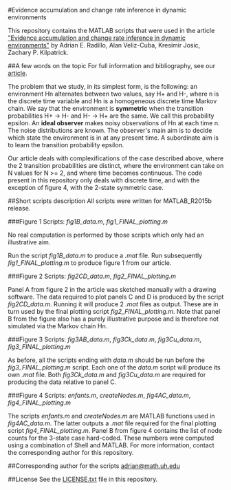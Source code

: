 #Evidence accumulation and change rate inference in dynamic environments

This repository contains the MATLAB scripts that were used in the article ["Evidence accumulation and change rate inference in dynamic environments"](https://arxiv.org/abs/1607.08318) by Adrian E. Radillo, Alan Veliz-Cuba, Kresimir Josic, Zachary P. Kilpatrick.

##A few words on the topic
For full information and bibliography, see our [article](https://arxiv.org/abs/1607.08318).

The problem that we study, in its simplest form, is the following: an environment Hn alternates between two values, say H+ and H-, where n is the discrete time variable and Hn is a homogeneous discrete time Markov chain. We say that the environment is **symmetric** when the transition probabilities H+ -> H- and H- -> H+ are the same. We call this probability epsilon. 
An **ideal observer** makes noisy observations of Hn at each time n. The noise distributions are known. The observer's main aim is to decide which state the environment is in at any present time. A subordinate aim is to learn the transition probability epsilon.  

Our article deals with complexifications of the case described above, where the 2 transition probabilities are distinct, where the environment can take on N values for N >= 2, and where time becomes continuous. The code present in this repository only deals with discrete time, and with the exception of figure 4, with the 2-state symmetric case.

##Short scripts description
All scripts were written for MATLAB_R2015b release.

###Figure 1
Scripts: *fig1B_data.m*, *fig1_FINAL_plotting.m*

No real computation is performed by those scripts which only had an illustrative aim.

Run the script *fig1B_data.m* to produce a *.mat* file. Run subsequently *fig1_FINAL_plotting.m* to produce figure 1 from our article.

###Figure 2
Scripts: *fig2CD_data.m*, *fig2_FINAL_plotting.m*

Panel A from figure 2 in the article was sketched manually with a drawing software. The data required to plot panels C and D is produced by the script *fig2CD_data.m*. Running it will produce 2 *.mat* files as output. These are in turn used by the final plotting script *fig2_FINAL_plotting.m*. Note that panel B from the figure also has a purely illustrative purpose and is therefore not simulated via the Markov chain Hn.  

###Figure 3
Scripts: *fig3AB_data.m*, *fig3Ck_data.m*, *fig3Cu_data.m*, *fig3_FINAL_plotting.m*

As before, all the scripts ending with *data.m* should be run before the *fig3_FINAL_plotting.m* script.
Each one of the *data.m* script will produce its own *.mat* file. Both *fig3Ck_data.m* and *fig3Cu_data.m* are required for producing the data relative to panel C.

###Figure 4
Scripts: *enfants.m*, *createNodes.m*, *fig4AC_data.m*, *fig4_FINAL_plotting.m*

The scripts *enfants.m* and *createNodes.m* are MATLAB functions used in *fig4AC_data.m*. The latter outputs a *.mat* file required
for the final plotting script *fig4_FINAL_plotting.m*. Panel B from figure 4 contains the list of node counts for the 3-state case hard-coded. These numbers were computed using a combination of Shell and MATLAB. For more information, contact the corresponding author for this repository.

##Corresponding author for the scripts 
adrian@math.uh.edu

##License
See the [LICENSE.txt](../master/LICENSE.txt) file in this repository.
